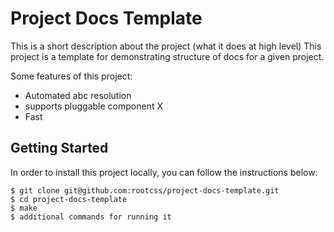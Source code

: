 # Project Docs Template

This is a short description about the project (what it does at high level) This project is a template for demonstrating structure of docs for a given project.

Some features of this project:
- Automated abc resolution
- supports pluggable component X
- Fast


## Getting Started

In order to install this project locally, you can follow the instructions below:
```
$ git clone git@github.com:rootcss/project-docs-template.git
$ cd project-docs-template
$ make
$ additional commands for running it
```

## 